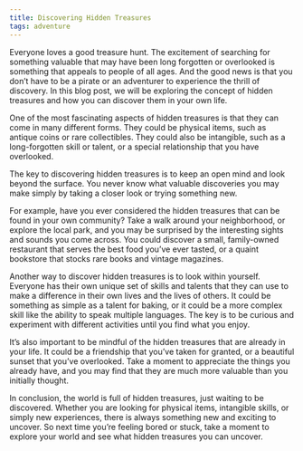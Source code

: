 ```yaml
---
title: Discovering Hidden Treasures
tags: adventure
---
```


Everyone loves a good treasure hunt. The excitement of searching for something valuable that may have been long forgotten or overlooked is something that appeals to people of all ages. And the good news is that you don’t have to be a pirate or an adventurer to experience the thrill of discovery. In this blog post, we will be exploring the concept of hidden treasures and how you can discover them in your own life.

One of the most fascinating aspects of hidden treasures is that they can come in many different forms. They could be physical items, such as antique coins or rare collectibles. They could also be intangible, such as a long-forgotten skill or talent, or a special relationship that you have overlooked.

The key to discovering hidden treasures is to keep an open mind and look beyond the surface. You never know what valuable discoveries you may make simply by taking a closer look or trying something new.

For example, have you ever considered the hidden treasures that can be found in your own community? Take a walk around your neighborhood, or explore the local park, and you may be surprised by the interesting sights and sounds you come across. You could discover a small, family-owned restaurant that serves the best food you’ve ever tasted, or a quaint bookstore that stocks rare books and vintage magazines.

Another way to discover hidden treasures is to look within yourself. Everyone has their own unique set of skills and talents that they can use to make a difference in their own lives and the lives of others. It could be something as simple as a talent for baking, or it could be a more complex skill like the ability to speak multiple languages. The key is to be curious and experiment with different activities until you find what you enjoy.

It’s also important to be mindful of the hidden treasures that are already in your life. It could be a friendship that you’ve taken for granted, or a beautiful sunset that you’ve overlooked. Take a moment to appreciate the things you already have, and you may find that they are much more valuable than you initially thought.

In conclusion, the world is full of hidden treasures, just waiting to be discovered. Whether you are looking for physical items, intangible skills, or simply new experiences, there is always something new and exciting to uncover. So next time you’re feeling bored or stuck, take a moment to explore your world and see what hidden treasures you can uncover.